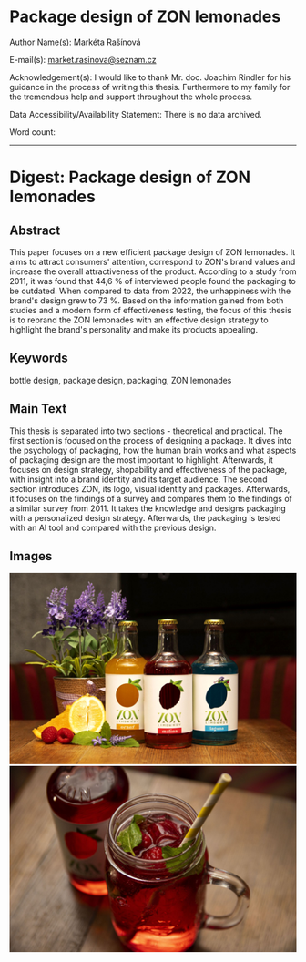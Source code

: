 # Package design of ZON lemonades

Author Name(s): Markéta Rašínová

E-mail(s): market.rasinova@seznam.cz

Acknowledgement(s): I would like to thank Mr. doc. Joachim Rindler for his guidance in the process of writing this thesis. Furthermore to my family for the tremendous help and support throughout the whole process.

Data Accessibility/Availability Statement: There is no data archived.

Word count: <!-- Digests should be approximately 500 words. Everything below, including headings, image captions, etc., except references. -->

- - -

# Digest: Package design of ZON lemonades

## Abstract

This paper focuses on a new efficient package design of ZON lemonades. It aims to attract consumers' attention, correspond to ZON's brand values and increase the overall attractiveness of the product. According to a study from 2011, it was found that 44,6 % of interviewed people found the packaging to be outdated. When compared to data from 2022, the unhappiness with the brand's design grew to 73 %. Based on the information gained from both studies and a modern form of effectiveness testing, the focus of this thesis is to rebrand the ZON lemonades with an effective design strategy to highlight the brand's personality and make its products appealing. 

## Keywords

bottle design, package design, packaging, ZON lemonades

## Main Text
This thesis is separated into two sections - theoretical and practical. The first section is focused on the process of designing a package. It dives into the psychology of packaging, how the human brain works and what aspects of packaging design are the most important to highlight. Afterwards, it focuses on design strategy, shopability and effectiveness of the package, with insight into a brand identity and its target audience. The second section introduces ZON, its logo, visual identity and packages. Afterwards, it focuses on the findings of a survey and compares them to the findings of a similar survey from 2011. It takes the knowledge and designs packaging with a personalized design strategy. Afterwards, the packaging is tested with an AI tool and compared with the previous design.
<!--
Consider these four sections:

1. Introduction that puts the research in a broader context and provides added value through citations not included in the original article.
2. Summary of original article’s methods and results.
3. Further discussion on significance of findings.
4. Discussion connecting this work to other studies – provides added value through citations not included in original study.
    -->

## Images
![package](img/obaly.jpg)
![lemonade](img/lemonade.jpg)

<!-- Original figure(s) and caption(s) designed by digest author. And remeber to optimize images. -->
